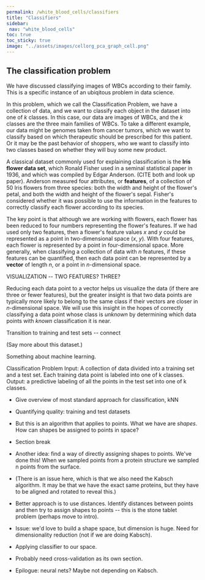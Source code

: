 ```yaml
---
permalink: /white_blood_cells/classifiers
title: "Classifiers"
sidebar:
 nav: "white_blood_cells"
toc: true
toc_sticky: true
image: "../assets/images/cellorg_pca_graph_cell.png"
---
```


## The classification problem

We have discussed classifying images of WBCs according to their family. This is a specific instance of an ubiqitous problem in data science.

In this problem, which we call the Classification Problem, we have a collection of data, and we want to classify each object in the dataset into one of *k* classes. In this case, our data are images of WBCs, and the *k* classes are the three main families of WBCs. To take a different example, our data might be genomes taken from cancer tumors, which we want to classify based on which therapeutic should be prescribed for this patient. Or it may be the past behavior of shoppers, who we want to classify into two classes based on whether they will buy some new product.

A classical dataset commonly used for explaining classification is the **Iris flower data set**, which Ronald Fisher used in a seminal statistical paper in 1936, and which was compiled by Edgar Anderson. (CITE both and look up paper). Anderson measured four attributes, or **features**, of a collection of 50 Iris flowers from three species: both the width and height of the flower's petal, and both the width and height of the flower's sepal. Fisher's considered whether it was possible to use the information in the features to correctly classify each flower according to its species.

The key point is that although we are working with flowers, each flower has been reduced to four numbers representing the flower's features. If we had used only two features, then a flower's feature values *x* and *y* could be represented as a point in two-dimensional space (*x*, *y*). With four features, each flower is represented by a point in four-dimensional space. More generally, when classifying a collection of data with *n* features, if these features can be quantified, then each data point can be represented by a **vector** of length *n*, or a point in *n*-dimensional space.

VISUALIZATION -- TWO FEATURES? THREE?



Reducing each data point to a vector helps us visualize the data (if there are three or fewer features), but the greater insight is that two data points are typically more likely to belong to the same class if their vectors are closer in *n*-dimensional space. We will use this insight in the hopes of correctly classifying a data point whose class is *unknown* by determining which data points with *known* classification it is near.

Transition to training and test sets -- connect





(Say more about this dataset.)


Something about machine learning.

Classification Problem
Input: A collection of data divided into a training set and a test set. Each training data point is labeled into one of k classes.
Output: a predictive labeling of all the points in the test set into one of k classes.



* Give overview of most standard approach for classification, kNN

* Quantifying quality: training and test datasets

* But this is an algorithm that applies to points. What we have are *shapes*. How can shapes be assigned to points in space?

* Section break

* Another idea: find a way of directly assigning shapes to points. We've done this! When we sampled points from a protein structure we sampled n points from the surface.

* (There is an issue here, which is that we also need the Kabsch algorithm. It may be that we have the exact same proteins, but they have to be aligned and rotated to reveal this.)

* Better approach is to use distances. Identify distances between points and then try to assign shapes to points -- this is the stone tablet problem (perhaps move to intro).

* Issue: we'd love to build a shape space, but dimension is huge. Need for dimensionality reduction (not if we are doing Kabsch).

* Applying classifier to our space.

* Probably need cross-validation as its own section.

* Epilogue: neural nets? Maybe not depending on Kabsch.
